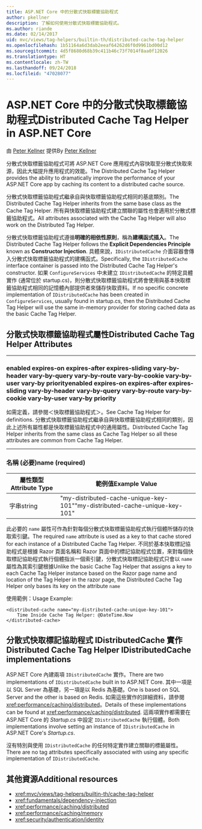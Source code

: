 ```yaml
---
title: ASP.NET Core 中的分散式快取標籤協助程式
author: pkellner
description: 了解如何使用分散式快取標籤協助程式。
ms.author: riande
ms.date: 02/14/2017
uid: mvc/views/tag-helpers/builtin-th/distributed-cache-tag-helper
ms.openlocfilehash: 1b51164a6d3dab2eeaf64262d6f0d9961bd00d12
ms.sourcegitcommit: 4d5f8680d68b39c411b46c73f7014f8aa0f12026
ms.translationtype: HT
ms.contentlocale: zh-TW
ms.lasthandoff: 09/24/2018
ms.locfileid: "47028077"
---
```

# <a name="distributed-cache-tag-helper-in-aspnet-core"></a><span data-ttu-id="50aed-103">ASP.NET Core 中的分散式快取標籤協助程式</span><span class="sxs-lookup"><span data-stu-id="50aed-103">Distributed Cache Tag Helper in ASP.NET Core</span></span>

<span data-ttu-id="50aed-104">由 [Peter Kellner](http://peterkellner.net) 提供</span><span class="sxs-lookup"><span data-stu-id="50aed-104">By [Peter Kellner](http://peterkellner.net)</span></span> 

<span data-ttu-id="50aed-105">分散式快取標籤協助程式可將 ASP.NET Core 應用程式內容快取至分散式快取來源，因此大幅提升應用程式的效能。</span><span class="sxs-lookup"><span data-stu-id="50aed-105">The Distributed Cache Tag Helper provides the ability to dramatically improve the performance of your ASP.NET Core app by caching its content to a distributed cache source.</span></span>

<span data-ttu-id="50aed-106">分散式快取標籤協助程式繼承自與快取標籤協助程式相同的基底類別。</span><span class="sxs-lookup"><span data-stu-id="50aed-106">The Distributed Cache Tag Helper inherits from the same base class as the Cache Tag Helper.</span></span> <span data-ttu-id="50aed-107">所有與快取標籤協助程式建立關聯的屬性也會適用於分散式標籤協助程式。</span><span class="sxs-lookup"><span data-stu-id="50aed-107">All attributes associated with the Cache Tag Helper will also work on the Distributed Tag Helper.</span></span>

<span data-ttu-id="50aed-108">分散式快取標籤協助程式遵循**明確的相依性原則**，稱為**建構函式插入**。</span><span class="sxs-lookup"><span data-stu-id="50aed-108">The Distributed Cache Tag Helper follows the **Explicit Dependencies Principle** known as **Constructor Injection**.</span></span> <span data-ttu-id="50aed-109">具體來說，`IDistributedCache` 介面容器會傳入分散式快取標籤協助程式的建構函式。</span><span class="sxs-lookup"><span data-stu-id="50aed-109">Specifically, the `IDistributedCache` interface container is passed into the Distributed Cache Tag Helper's constructor.</span></span> <span data-ttu-id="50aed-110">如果 `ConfigureServices` 中未建立 `IDistributedCache` 的特定具體實作 (通常位於 startup.cs)，則分散式快取標籤協助程式將會使用與基本快取標籤協助程式相同的記憶體內部提供者來儲存快取資料。</span><span class="sxs-lookup"><span data-stu-id="50aed-110">If no specific concrete implementation of `IDistributedCache` has been created in `ConfigureServices`, usually found in startup.cs, then the Distributed Cache Tag Helper will use the same in-memory provider for storing cached data as the basic Cache Tag Helper.</span></span>

## <a name="distributed-cache-tag-helper-attributes"></a><span data-ttu-id="50aed-111">分散式快取標籤協助程式屬性</span><span class="sxs-lookup"><span data-stu-id="50aed-111">Distributed Cache Tag Helper Attributes</span></span>

- - -

### <a name="enabled-expires-on-expires-after-expires-sliding-vary-by-header-vary-by-query-vary-by-route-vary-by-cookie-vary-by-user-vary-by-priority"></a><span data-ttu-id="50aed-112">enabled expires-on expires-after expires-sliding vary-by-header vary-by-query vary-by-route vary-by-cookie vary-by-user vary-by priority</span><span class="sxs-lookup"><span data-stu-id="50aed-112">enabled expires-on expires-after expires-sliding vary-by-header vary-by-query vary-by-route vary-by-cookie vary-by-user vary-by priority</span></span>

<span data-ttu-id="50aed-113">如需定義，請參閱＜快取標籤協助程式＞。</span><span class="sxs-lookup"><span data-stu-id="50aed-113">See Cache Tag Helper for definitions.</span></span> <span data-ttu-id="50aed-114">分散式快取標籤協助程式繼承自與快取標籤協助程式相同的類別，因此上述所有屬性都是快取標籤協助程式中的通用屬性。</span><span class="sxs-lookup"><span data-stu-id="50aed-114">Distributed Cache Tag Helper inherits from the same class as Cache Tag Helper so all these attributes are common from Cache Tag Helper.</span></span>

- - -

### <a name="name-required"></a><span data-ttu-id="50aed-115">名稱 (必要)</span><span class="sxs-lookup"><span data-stu-id="50aed-115">name (required)</span></span>

| <span data-ttu-id="50aed-116">屬性類型</span><span class="sxs-lookup"><span data-stu-id="50aed-116">Attribute Type</span></span>    | <span data-ttu-id="50aed-117">範例值</span><span class="sxs-lookup"><span data-stu-id="50aed-117">Example Value</span></span>     |
|----------------   |----------------   |
| <span data-ttu-id="50aed-118">字串</span><span class="sxs-lookup"><span data-stu-id="50aed-118">string</span></span>    | <span data-ttu-id="50aed-119">"my-distributed-cache-unique-key-101"</span><span class="sxs-lookup"><span data-stu-id="50aed-119">"my-distributed-cache-unique-key-101"</span></span>     |

<span data-ttu-id="50aed-120">此必要的 `name` 屬性可作為針對每個分散式快取標籤協助程式執行個體所儲存的快取索引鍵。</span><span class="sxs-lookup"><span data-stu-id="50aed-120">The required `name` attribute is used as a key to that cache stored for each instance of a Distributed Cache Tag Helper.</span></span> <span data-ttu-id="50aed-121">不同於基本快取標記協助程式是根據 Razor 頁面名稱和 Razor 頁面中的標記協助程式位置，來對每個快取標記協助程式執行個體指派一個索引鍵，分散式快取標記協助程式只會以 `name` 屬性為其索引鍵根據</span><span class="sxs-lookup"><span data-stu-id="50aed-121">Unlike the basic Cache Tag Helper that assigns a key to each Cache Tag Helper instance based on the Razor page name and location of the Tag Helper in the razor page, the Distributed Cache Tag Helper only bases its key on the attribute `name`</span></span>

<span data-ttu-id="50aed-122">使用範例：</span><span class="sxs-lookup"><span data-stu-id="50aed-122">Usage Example:</span></span>

```cshtml
<distributed-cache name="my-distributed-cache-unique-key-101">
    Time Inside Cache Tag Helper: @DateTime.Now
</distributed-cache>
```

## <a name="distributed-cache-tag-helper-idistributedcache-implementations"></a><span data-ttu-id="50aed-123">分散式快取標記協助程式 IDistributedCache 實作</span><span class="sxs-lookup"><span data-stu-id="50aed-123">Distributed Cache Tag Helper IDistributedCache implementations</span></span>

<span data-ttu-id="50aed-124">ASP.NET Core 內建兩項 `IDistributedCache` 實作。</span><span class="sxs-lookup"><span data-stu-id="50aed-124">There are two implementations of `IDistributedCache` built in to ASP.NET Core.</span></span> <span data-ttu-id="50aed-125">其中一項是以 SQL Server 為基礎，另一項是以 Redis 為基礎。</span><span class="sxs-lookup"><span data-stu-id="50aed-125">One is based on SQL Server and the other is based on Redis.</span></span> <span data-ttu-id="50aed-126">如需這些實作的詳細資料，請參閱<xref:performance/caching/distributed>。</span><span class="sxs-lookup"><span data-stu-id="50aed-126">Details of these implementations can be found at <xref:performance/caching/distributed>.</span></span> <span data-ttu-id="50aed-127">這兩項實作都需要在 ASP.NET Core 的 *Startup.cs* 中設定 `IDistributedCache` 執行個體。</span><span class="sxs-lookup"><span data-stu-id="50aed-127">Both implementations involve setting an instance of `IDistributedCache` in ASP.NET Core's *Startup.cs*.</span></span>

<span data-ttu-id="50aed-128">沒有特別與使用 `IDistributedCache` 的任何特定實作建立關聯的標籤屬性。</span><span class="sxs-lookup"><span data-stu-id="50aed-128">There are no tag attributes specifically associated with using any specific implementation of `IDistributedCache`.</span></span>

## <a name="additional-resources"></a><span data-ttu-id="50aed-129">其他資源</span><span class="sxs-lookup"><span data-stu-id="50aed-129">Additional resources</span></span>

* <xref:mvc/views/tag-helpers/builtin-th/cache-tag-helper>
* <xref:fundamentals/dependency-injection>
* <xref:performance/caching/distributed>
* <xref:performance/caching/memory>
* <xref:security/authentication/identity>

